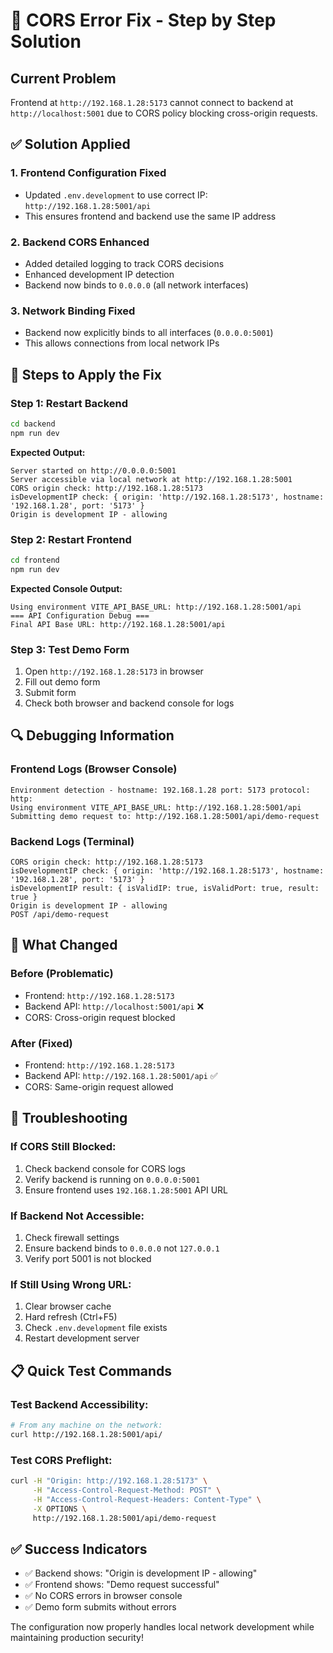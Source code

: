 # 🔧 CORS Error Fix - Step by Step Solution

## Current Problem
Frontend at `http://192.168.1.28:5173` cannot connect to backend at `http://localhost:5001` due to CORS policy blocking cross-origin requests.

## ✅ Solution Applied

### 1. Frontend Configuration Fixed
- Updated `.env.development` to use correct IP: `http://192.168.1.28:5001/api`
- This ensures frontend and backend use the same IP address

### 2. Backend CORS Enhanced
- Added detailed logging to track CORS decisions
- Enhanced development IP detection
- Backend now binds to `0.0.0.0` (all network interfaces)

### 3. Network Binding Fixed
- Backend now explicitly binds to all interfaces (`0.0.0.0:5001`)
- This allows connections from local network IPs

## 🚀 Steps to Apply the Fix

### Step 1: Restart Backend
```bash
cd backend
npm run dev
```

**Expected Output:**
```
Server started on http://0.0.0.0:5001
Server accessible via local network at http://192.168.1.28:5001
CORS origin check: http://192.168.1.28:5173
isDevelopmentIP check: { origin: 'http://192.168.1.28:5173', hostname: '192.168.1.28', port: '5173' }
Origin is development IP - allowing
```

### Step 2: Restart Frontend
```bash
cd frontend
npm run dev
```

**Expected Console Output:**
```
Using environment VITE_API_BASE_URL: http://192.168.1.28:5001/api
=== API Configuration Debug ===
Final API Base URL: http://192.168.1.28:5001/api
```

### Step 3: Test Demo Form
1. Open `http://192.168.1.28:5173` in browser
2. Fill out demo form
3. Submit form
4. Check both browser and backend console for logs

## 🔍 Debugging Information

### Frontend Logs (Browser Console)
```
Environment detection - hostname: 192.168.1.28 port: 5173 protocol: http:
Using environment VITE_API_BASE_URL: http://192.168.1.28:5001/api
Submitting demo request to: http://192.168.1.28:5001/api/demo-request
```

### Backend Logs (Terminal)
```
CORS origin check: http://192.168.1.28:5173
isDevelopmentIP check: { origin: 'http://192.168.1.28:5173', hostname: '192.168.1.28', port: '5173' }
isDevelopmentIP result: { isValidIP: true, isValidPort: true, result: true }
Origin is development IP - allowing
POST /api/demo-request
```

## 🎯 What Changed

### Before (Problematic)
- Frontend: `http://192.168.1.28:5173`
- Backend API: `http://localhost:5001/api` ❌
- CORS: Cross-origin request blocked

### After (Fixed)
- Frontend: `http://192.168.1.28:5173`
- Backend API: `http://192.168.1.28:5001/api` ✅
- CORS: Same-origin request allowed

## 🚨 Troubleshooting

### If CORS Still Blocked:
1. Check backend console for CORS logs
2. Verify backend is running on `0.0.0.0:5001`
3. Ensure frontend uses `192.168.1.28:5001` API URL

### If Backend Not Accessible:
1. Check firewall settings
2. Ensure backend binds to `0.0.0.0` not `127.0.0.1`
3. Verify port 5001 is not blocked

### If Still Using Wrong URL:
1. Clear browser cache
2. Hard refresh (Ctrl+F5)
3. Check `.env.development` file exists
4. Restart development server

## 📋 Quick Test Commands

### Test Backend Accessibility:
```bash
# From any machine on the network:
curl http://192.168.1.28:5001/api/
```

### Test CORS Preflight:
```bash
curl -H "Origin: http://192.168.1.28:5173" \
     -H "Access-Control-Request-Method: POST" \
     -H "Access-Control-Request-Headers: Content-Type" \
     -X OPTIONS \
     http://192.168.1.28:5001/api/demo-request
```

## ✅ Success Indicators

- ✅ Backend shows: "Origin is development IP - allowing"
- ✅ Frontend shows: "Demo request successful"
- ✅ No CORS errors in browser console
- ✅ Demo form submits without errors

The configuration now properly handles local network development while maintaining production security!